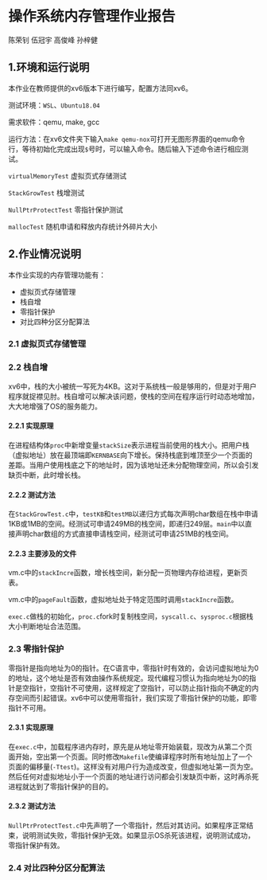 # 操作系统内存管理作业报告
陈荣钊 伍冠宇 高俊峰 孙梓健

## 1.环境和运行说明
本作业在教师提供的xv6版本下进行编写，配置方法同xv6。

测试环境：`WSL`、`Ubuntu18.04`

需求软件：qemu, make, gcc

运行方法：在xv6文件夹下输入`make qemu-nox`可打开无图形界面的qemu命令行，等待初始化完成出现`$`号时，可以输入命令。随后输入下述命令进行相应测试。

`virtualMemoryTest`     虚拟页式存储测试

`StackGrowTest`         栈增测试

`NullPtrProtectTest`    零指针保护测试

`mallocTest`            随机申请和释放内存统计外碎片大小

## 2.作业情况说明
本作业实现的内存管理功能有：
- 虚拟页式存储管理
- 栈自增
- 零指针保护
- 对比四种分区分配算法

### 2.1 虚拟页式存储管理

### 2.2 栈自增
xv6中，栈的大小被统一写死为4KB。这对于系统栈一般是够用的，但是对于用户程序就捉襟见肘。栈自增可以解决该问题，使栈的空间在程序运行时动态地增加，大大地增强了OS的服务能力。

#### 2.2.1 实现原理
在进程结构体`proc`中新增变量`stackSize`表示进程当前使用的栈大小。把用户栈（虚拟地址）放在最顶端即`KERNBASE`向下增长。保持栈底到堆顶至少一个页面的差距。当用户使用栈底之下的地址时，因为该地址还未分配物理空间，所以会引发缺页中断，此时增长栈。

#### 2.2.2 测试方法
在`StackGrowTest.c`中，`testKB`和`testMB`以递归方式每次声明char数组在栈中申请1KB或1MB的空间。经测试可申请249MB的栈空间，即递归249层。`main`中以直接声明char数组的方式直接申请栈空间，经测试可申请251MB的栈空间。

#### 2.2.3 主要涉及的文件
vm.c中的`stackIncre`函数，增长栈空间，新分配一页物理内存给进程，更新页表。

vm.c中的`pageFault`函数，虚拟地址处于特定范围时调用`stackIncre`函数。

`exec.c`做栈的初始化，`proc.c`fork时复制栈空间，`syscall.c`、`sysproc.c`根据栈大小判断地址合法范围。

### 2.3 零指针保护
零指针是指向地址为0的指针。在C语言中，零指针时有效的，会访问虚拟地址为0的地址，这个地址是否有效由操作系统规定。现代编程习惯认为指向地址为0的指针是空指针，空指针不可使用，这样规定了空指针，可以防止指针指向不确定的内存空间而引起错误。xv6中可以使用零指针，我们实现了零指针保护的功能，即零指针不可用。

#### 2.3.1 实现原理
在`exec.c`中，加载程序进内存时，原先是从地址零开始装载，现改为从第二个页面开始，空出第一个页面。同时修改`Makefile`使编译程序时所有地址加上了一个页面的偏移量(`-Ttest`)。这样没有对用户行为造成改变，但虚拟地址第一页为空。然后任何对虚拟地址小于一个页面的地址进行访问都会引发缺页中断，这时再杀死进程就达到了零指针保护的目的。

#### 2.3.2 测试方法
`NullPtrProtectTest.c`中先声明了一个零指针，然后对其访问。如果程序正常结束，说明测试失败，零指针保护无效。如果显示OS杀死该进程，说明测试成功，零指针保护有效。

### 2.4 对比四种分区分配算法
